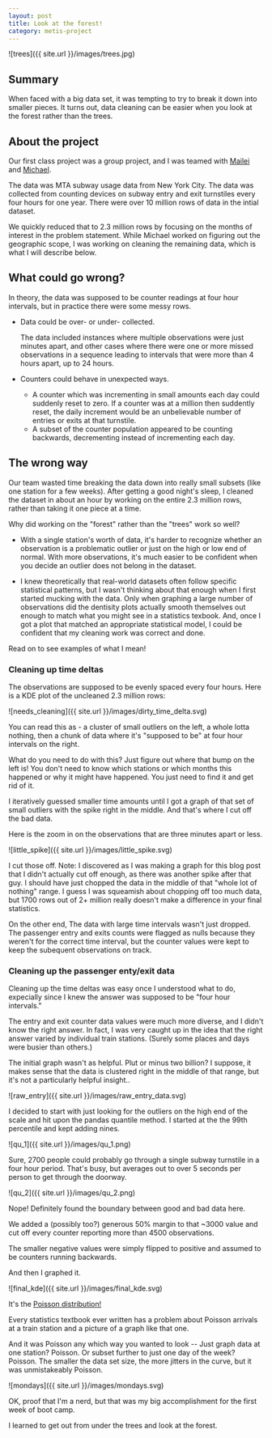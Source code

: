 ```yaml
---
layout: post
title: Look at the forest!
category: metis-project
---
```


![trees]({{ site.url }}/images/trees.jpg)

## Summary

When faced with a big data set, it was tempting to try to break
it down into smaller pieces. It turns out, data cleaning can be
easier when you look at the forest rather than the trees.

## About the project

Our first class project was a group project, and I was teamed with
[Mailei](https://maicat11.github.io)  and 
[Michael](https:/MichaelWeber2050.github.io). 

The data was MTA subway usage data from New York City. The data was collected
from counting devices on subway entry and exit turnstiles every four hours 
for one year. There were over 10 million rows of data in the intial dataset.

We quickly reduced that to 2.3 million rows by focusing on the months of 
interest in the problem statement. While Michael worked on figuring out
the geographic scope, I was working on cleaning the remaining data, which is 
what I will describe below.

## What could go wrong? 

In theory, the data was supposed to be counter readings at four hour intervals,
but in practice there were some messy rows.

- Data could be over- or under- collected. 

  The data included instances where multiple observations were just minutes apart, and other cases where there were one or more missed observations in a sequence leading to intervals that were more than 4 hours apart, up to 24 hours.

- Counters could behave in unexpected ways. 
	- A counter which was incrementing in small amounts each day could
suddenly reset to zero. If a counter was at a million then suddently reset, 
the daily increment would be an unbelievable number of entries or exits at
that turnstile.
	- A subset of the counter population appeared to be counting
backwards, decrementing instead of incrementing each day.

## The wrong way

Our team wasted time breaking the data down into really small 
subsets (like one station for a few weeks). After getting a good night's
sleep, I cleaned the dataset in about an hour by working on the 
entire 2.3 million rows, rather than taking it one piece at a time. 

Why did working on the "forest" rather than the "trees" work so well?

- With a single station's worth of data, it's harder to recognize whether 
an observation is a problematic outlier or just on the high or 
low end of normal. 
With more observations, it's much easier to be confident when you 
decide an outlier does not belong in the dataset.

- I knew theoretically that real-world datasets often
follow specific statistical patterns, but I wasn't thinking about 
that enough when I first started
mucking with the data.  Only when graphing a large number of 
observations did the dentisity plots actually smooth themselves out enough 
to match what you might see in a statistics texbook. 
And, once I got a plot that matched an appropriate statistical 
model, I could be confident that my cleaning work was correct and done. 

Read on to see examples of what I mean!

### Cleaning up time deltas

The observations are supposed to be evenly spaced every four hours. Here is 
a KDE plot of the uncleaned 2.3 million rows:


![needs_cleaning]({{ site.url }}/images/dirty_time_delta.svg)

You can read this as - a cluster of small outliers on the left, a whole 
lotta nothing, then a chunk of data where it's "supposed to be" at
four hour intervals on the right. 

What do you need to do with this? Just figure out where that bump 
on the left is! You 
don't need to know which stations or which months this happened or why
it might have happened. You just need to find it and get rid of it. 

I iteratively guessed smaller time amounts until I got a graph of that 
set of small outliers with the spike right in the middle. And that's where
I cut off the bad data.

Here is the zoom in on the observations that are three minutes apart or less.


![little_spike]({{ site.url }}/images/little_spike.svg)

I cut those off.  Note: I discovered as I was making a graph for this blog
post that I didn't actually cut off enough, as there was another spike after 
that guy. I should have just chopped the data in the middle of that "whole
lot of nothing" range. I guess I was squeamish about chopping off too
much data, but 1700 rows out of 2+ million really doesn't make a difference
in your final statistics.

On the other end, The data with large time intervals wasn't just dropped. The passenger 
entry and exits counts were flagged as nulls because they weren't 
for the correct time interval, but the counter values were 
kept  to keep the subequent observations on track. 

### Cleaning up the passenger enty/exit data

Cleaning up the time deltas was easy once I understood what to do,
expecially since I knew the answer was supposed to be "four 
hour intervals."

The entry and exit counter data values were much more diverse, and
I didn't know the right answer. In fact, I was very caught up in the 
idea that the right answer varied by individual train stations. (Surely
some places and days were busier than others.)

The initial graph wasn't as helpful.
Plut or minus two billion? I suppose, it makes sense that the data is clustered
right in the middle of that range, but it's not a particularly helpful insight.. 


![raw_entry]({{ site.url }}/images/raw_entry_data.svg)

I decided to start with just looking for the outliers on the high end of
the scale and hit upon the pandas quantile method. I started at the 
the 99th percentile and kept adding nines.

![qu_1]({{ site.url }}/images/qu_1.png)

Sure, 2700 people could probably go through a single subway turnstile
in a four hour period. That's busy, but averages out to over 5 seconds
per person to get through the doorway.

![qu_2]({{ site.url }}/images/qu_2.png)

Nope! Definitely found the boundary between good and bad data here.

We added a (possibly too?) generous 50% margin to that ~3000 value and 
cut off every counter reporting more than 4500 observations. 

The smaller negative values were simply flipped to positive and assumed to
be counters running backwards.

And then I graphed it.

![final_kde]({{ site.url }}/images/final_kde.svg)


It's the [Poisson distribution!](https://en.wikipedia.org/wiki/Poisson_distribution)

Every statistics textbook 
ever written has a problem about
Poisson arrivals at a train station and a picture of a graph like
that one. 

And it was Poisson any which way you wanted to look -- Just graph data at one 
station? Poisson. Or subset further to just one day of the week? Poisson. The smaller 
the data set size, the more jitters in the curve, but it was unmistakeably 
Poisson. 

![mondays]({{ site.url }}/images/mondays.svg)


OK, proof that I'm a nerd, but that was my big accomplishment for the 
first week of boot camp.

I learned to get out from under the trees and look at the forest.

